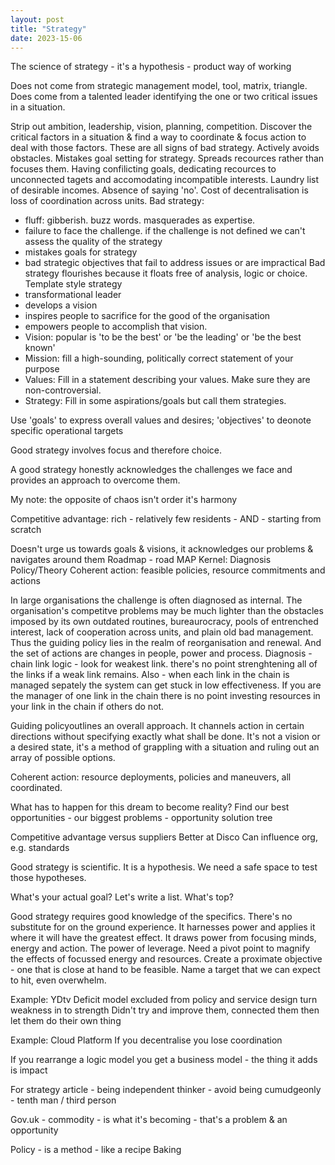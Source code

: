 ```yaml
---
layout: post
title: "Strategy"
date: 2023-15-06
---
```


The science of strategy - it's a hypothesis - product way of working

Does not come from strategic management model, tool, matrix, triangle. Does come from a talented leader identifying the one or two critical issues in a situation. 

Strip out ambition, leadership, vision, planning, competition. Discover the critical factors in a situation & find a way to coordinate & focus action to deal with those factors. These are all signs of bad strategy. Actively avoids obstacles. Mistakes goal setting for strategy. Spreads recources rather than focuses them. Having confilicting goals, dedicating recources to unconnected tagets and accomodating incompatible interests. Laundry list of desirable incomes. Absence of saying 'no'.
Cost of decentralisation is loss of coordination across units.
Bad strategy:
- fluff: gibberish. buzz words. masquerades as expertise.
- failure to face the challenge. if the challenge is not defined we can't assess the quality of the strategy
- mistakes goals for strategy
- bad strategic objectives that fail to address issues or are impractical
Bad strategy flourishes because it floats free of analysis, logic or choice.
Template style strategy
- transformational leader
- develops a vision
- inspires people to sacrifice for the good of the organisation
- empowers people to accomplish that vision.
- Vision: popular is 'to be the best' or 'be  the leading' or 'be the best known'
- Mission: fill a high-sounding, politically correct statement of your purpose
- Values: Fill in a statement describing your values. Make sure they are non-controversial.
- Strategy: Fill in some aspirations/goals but call them strategies.

Use 'goals' to express overall values and desires; 'objectives' to deonote specific operational targets

Good strategy involves focus and therefore choice.

A good strategy honestly acknowledges the challenges we face and provides an approach to overcome them.

My note: the opposite of chaos isn't order it's harmony 

Competitive advantage: rich - relatively few residents - AND - starting from scratch 

Doesn't urge us towards goals & visions, it acknowledges our problems & navigates around them
Roadmap - road MAP
Kernel:
Diagnosis
Policy/Theory
Coherent action: feasible policies, resource commitments and actions

In large organisations the challenge is often diagnosed as internal. The organisation's competitve problems may be much lighter than the obstacles imposed by its own outdated routines, bureaurocracy, pools of entrenched interest, lack of cooperation across units, and plain old bad management. Thus the guiding policy lies in the realm of reorganisation and renewal. And the set of actions are changes in people, power and process.
Diagnosis - chain link logic - look for weakest link. there's no point strenghtening all of the links if a weak link remains.
Also - when each link in the chain is managed sepately the system can get stuck in low effectiveness. If you are the manager of one link in the chain there is no point investing resources in your link in the chain if others do not.

Guiding policyoutlines an overall approach. It channels action in certain directions without specifying exactly what shall be done. It's not a vision or a desired state, it's a method of grappling with a situation and ruling out an array of possible options.

Coherent action: resource deployments, policies and maneuvers, all coordinated. 

What has to happen for this dream to become reality?
Find our best opportunities - our biggest problems - opportunity solution tree

Competitive advantage versus suppliers
Better at Disco
Can influence org, e.g. standards 

Good strategy is scientific. It is a hypothesis. We need a safe space to test those hypotheses.

What's your actual goal? Let's write a list. What's top?

Good strategy requires good knowledge of the specifics. There's no substitute for on the ground experience.
It harnesses power and applies it where it will have the greatest effect.
It draws power from focusing minds, energy and action. The power of leverage. Need a pivot point to magnify the effects of focussed energy and resources.
Create a proximate objective - one that is close at hand to be feasible. Name a target that we can expect to hit, even overwhelm.

Example: YDtv
Deficit model
excluded from policy and service design
turn weakness in to strength
Didn't try and improve them, connected them then let them do their own thing

Example: Cloud Platform
If you decentralise you lose coordination

If you rearrange a logic model you get a business model - the thing it adds is impact

For strategy article - being independent thinker - avoid being cumudgeonly - tenth man / third person

Gov.uk - commodity - is what it's becoming - that's a problem & an opportunity

Policy - is a method - like a recipe
Baking
